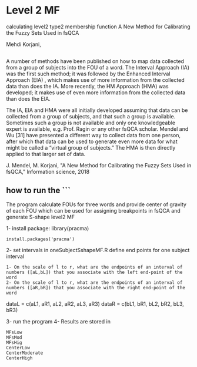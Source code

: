 # Level 2 MF
calculating level2 type2 membership function
A New Method for Calibrating the Fuzzy Sets Used in fsQCA

Mehdi Korjani,

##
A number of methods have been published on how to map data collected from a group of subjects into the FOU of a word. The Interval Approach (IA) was the first such method; it was followed by the Enhanced Interval Approach (EIA) , which makes use of more information from the collected data than does the IA. More recently, the HM Approach (HMA) was developed; it makes use of even more information from the collected data than does the EIA.

The IA, EIA and HMA were all initially developed assuming that data can be collected from a group of subjects, and that such a group is available. Sometimes such a group is not available and only one knowledgeable expert is available, e.g. Prof. Ragin or any other fsQCA scholar. Mendel and Wu [31] have presented a different way to collect data from one person, after which that data can be used to generate even more data for what might be called a “virtual group of subjects.” The HMA is then directly applied to that larger set of data.

J. Mendel, M. Korjani, "A New Method for Calibrating the Fuzzy Sets Used in fsQCA," Information science, 2018

## how to run the ```
The program calculate FOUs for three words and provide center of gravity of each FOU which can be used for assigning breakpoints in fsQCA and generate S-shape level2 MF

1- install package: library(pracma)

    install.packages('pracma')

2- set intervals in oneSubjectSshapeMF.R
define end points for one subject interval

    1- On the scale of l to r, what are the endpoints of an interval of numbers ([aL,bL]) that you associate with the left end-point of the word
    2- On the scale of l to r, what are the endpoints of an interval of numbers ([aR,bR]) that you associate with the right end-point of the word
dataL = c(aL1, aR1, aL2, aR2, aL3, aR3)
dataR = c(bL1, bR1, bL2, bR2, bL3, bR3)

3- run the program
4- Results are stored in

    MFsLow
    MFsMod
    MFsHig
    CenterLow
    CenterModerate
    CenterHigh


```
